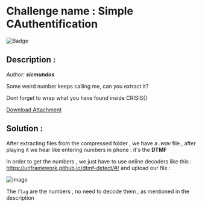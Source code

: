 # Challenge name : Simple CAuthentification

![Badge](https://img.shields.io/badge/CTF-easy-brightgreen)

## Description : 
*Author: ***sicmundos**** 

Some weird number keeps calling me, can you extract it?

Dont forget to wrap what you have found inside CRISIS{}

[Download Attachment](https://s3.eu-west-3.amazonaws.com/crisis-assets/crisis_attachements/FEb0joyUynFtqOH4XDdDMqr03FIoxVFQrr7ecdCB.zip)



## Solution : 

After extracting files from the compressed folder , we have a *.wav* file , after playing it we hear like entering numbers in phone : it's the **DTMF** 

In order to get the numbers , we just have to use online decoders like this : https://unframework.github.io/dtmf-detect/#/ and upload our file : 

![image](https://user-images.githubusercontent.com/73240347/159061488-040b57dd-83e9-4ef8-855e-cac262a5fea2.png)

The `flag` are the numbers , no need to decode them , as mentioned in the description 

